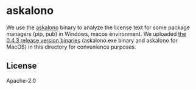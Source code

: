 # askalono

We use the [askalono](https://github.com/jpeddicord/askalono) binary to analyze the license text for some package managers (pip, pub) in Windows, macos environment. We uploaded [the 0.4.3 release version binaries](https://github.com/jpeddicord/askalono/releases/tag/0.4.3) (askalono.exe binary and askalono for MacOS) in this directory for convenience purposes.

## License
Apache-2.0
